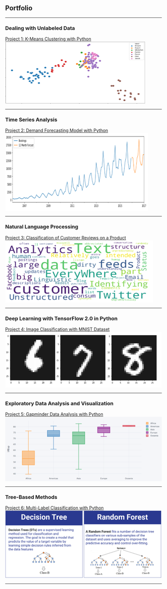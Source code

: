 ## Portfolio

---

### Dealing with Unlabeled Data 
[Project 1: K-Means Clustering with Python](/KM/KMeans.html)
<img src="images/km3.PNG" width="450" height="200">

---
### Time Series Analysis
[Project 2: Demand Forecasting Model with Python](/TSA/TSA.html)
<img src="images/p4_1.PNG" width="460" height="250">

---
### Natural Language Processing 
[Project 3: Classification of Customer Reviews on a Product](/NLP/GitHub_NLP_P1.html)
<img src="images/pic_1.PNG" width="475" height="200">

---
### Deep Learning with TensorFlow 2.0 in Python
[Project 4: Image Classification with MNIST Dataset](/DL/DL_TF2.0_1.html)
<img src="images/p2.PNG?raw=true"/>

---
### Exploratory Data Analysis and Visualization 
[Project 5: Gapminder Data Analysis with Python](/EDA/EDA.html)
<img src="images/eda.PNG?raw=true"/>

---
### Tree-Based Methods 
[Project 6: Multi-Label Classification with Python](/CART/CART.html)
<img src="images/tm1.PNG?raw=true"/>

---
